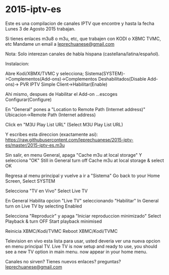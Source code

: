 # 2015-iptv-es
Este es una compilacion de canales IPTV que
encontre y hasta la fecha Lunes 3 de Agosto 2015 trabajan.

Si tienes enlaces m3u8 o m3u, etc, que trabajen con KODI o XBMC
TVMC, etc Mandame un email a leprechuanese@gmail.com

Nota:
Solo interezan canales de habla hispana (castellana/latina/español).


Instalacion:

Abre Kodi/XBMX/TVMC y selecciona;
Sistema(SYSTEM)->Complementos(Add-ons)->Complementos Deshabilitados(Disable Add-ons)->
PVR IPTV Simple Client->Habilitar(Enable)

Ahi mismo, despues de Habilitar el Add-on ...escoges
Configurar(Configure)

En "General" pones a "Location to Remote Path (Internet address)"
Ubicacion->Remote Path (Internet address)

Click en "M3U Play List URL" (Select M3U Play List URL)

Y escribes esta direccion (exactamente asi):
https://raw.githubusercontent.com/leprechuanese/2015-iptv-es/master/2015-iptv-es.m3u

Sin salir, en menu General, apaga "Cache m3u at local storage"
Y selecciona "OK"
Still in General turn off Cache m3u at local storage & select OK

Regresa al menu principal y vuelve a ir a "Sistema"
Go back to your Home Screen, Select SYSTEM

Selecciona "TV en Vivo"
Select Live TV

En General Habilita opcion "Live TV" seleccionando "Habilitar"
In General turn on Live TV by selecting Enabled

Selecciona "Reproducir" y apaga "Iniciar reproduccion minimizado"
Select Playback & turn OFF Start playback minimised

Reinicia XBMC/Kodi/TVMC
Reboot XBMC/Kodi/TVMC

Television en vivo esta lista para usar, usted deveria ver una nueva
opcion en menu principal TV.
Live TV is now setup and ready to use, you should see a new TV option in main menu.
now appear in your home menu.

Canales no sirven? Tienes nuevos enlaces? preguntas?
leprechuanese@gmail.com
